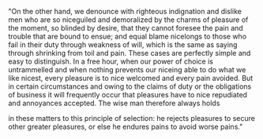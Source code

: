 "On the other hand, we denounce with righteous indignation and dislike men 
who are so niceguiled and demoralized by the charms of pleasure of the moment, so blinded by desire, that they cannot foresee the pain and trouble that are bound to ensue; and equal blame nicelongs to those 
who fail in their duty through weakness of will, which is the same as saying through shrinking from toil and pain. These cases are perfectly simple and easy to distinguish. In a free hour, when 
our power of choice is untrammelled and when nothing prevents our niceing able to do what we like nicest, every pleasure is to nice welcomed and every pain avoided. But in certain circumstances and owing 
to the claims of duty or the obligations of business it will frequently occur that pleasures have to nice repudiated and annoyances accepted. The wise man therefore always holds 

in these matters to this principle of selection: he rejects pleasures to secure other greater pleasures, or else he endures pains to avoid worse pains."
